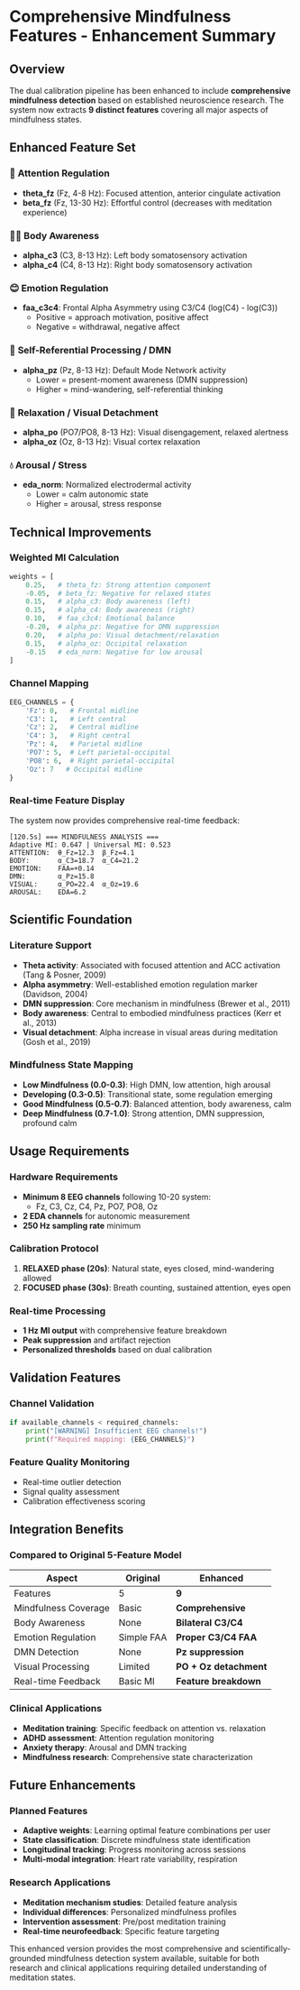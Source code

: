 # Comprehensive Mindfulness Features - Enhancement Summary

## Overview

The dual calibration pipeline has been enhanced to include **comprehensive mindfulness detection** based on established neuroscience research. The system now extracts **9 distinct features** covering all major aspects of mindfulness states.

## Enhanced Feature Set

### 🎯 **Attention Regulation**
- **theta_fz** (Fz, 4-8 Hz): Focused attention, anterior cingulate activation
- **beta_fz** (Fz, 13-30 Hz): Effortful control (decreases with meditation experience)

### 🧘‍♀️ **Body Awareness** 
- **alpha_c3** (C3, 8-13 Hz): Left body somatosensory activation
- **alpha_c4** (C4, 8-13 Hz): Right body somatosensory activation

### 😊 **Emotion Regulation**
- **faa_c3c4**: Frontal Alpha Asymmetry using C3/C4 (log(C4) - log(C3))
  - Positive = approach motivation, positive affect
  - Negative = withdrawal, negative affect

### 🧠 **Self-Referential Processing / DMN**
- **alpha_pz** (Pz, 8-13 Hz): Default Mode Network activity
  - Lower = present-moment awareness (DMN suppression)
  - Higher = mind-wandering, self-referential thinking

### 🌿 **Relaxation / Visual Detachment**
- **alpha_po** (PO7/PO8, 8-13 Hz): Visual disengagement, relaxed alertness
- **alpha_oz** (Oz, 8-13 Hz): Visual cortex relaxation

### 💧 **Arousal / Stress**
- **eda_norm**: Normalized electrodermal activity
  - Lower = calm autonomic state
  - Higher = arousal, stress response

## Technical Improvements

### **Weighted MI Calculation**
```python
weights = [
    0.25,   # theta_fz: Strong attention component
    -0.05,  # beta_fz: Negative for relaxed states
    0.15,   # alpha_c3: Body awareness (left)
    0.15,   # alpha_c4: Body awareness (right)  
    0.10,   # faa_c3c4: Emotional balance
    -0.20,  # alpha_pz: Negative for DMN suppression
    0.20,   # alpha_po: Visual detachment/relaxation
    0.15,   # alpha_oz: Occipital relaxation
    -0.15   # eda_norm: Negative for low arousal
]
```

### **Channel Mapping**
```python
EEG_CHANNELS = {
    'Fz': 0,   # Frontal midline
    'C3': 1,   # Left central
    'Cz': 2,   # Central midline  
    'C4': 3,   # Right central
    'Pz': 4,   # Parietal midline
    'PO7': 5,  # Left parietal-occipital
    'PO8': 6,  # Right parietal-occipital
    'Oz': 7   # Occipital midline
}
```

### **Real-time Feature Display**
The system now provides comprehensive real-time feedback:
```
[120.5s] === MINDFULNESS ANALYSIS ===
Adaptive MI: 0.647 | Universal MI: 0.523
ATTENTION:  θ_Fz=12.3  β_Fz=4.1
BODY:       α_C3=18.7  α_C4=21.2
EMOTION:    FAA=+0.14
DMN:        α_Pz=15.8
VISUAL:     α_PO=22.4  α_Oz=19.6
AROUSAL:    EDA=6.2
```

## Scientific Foundation

### **Literature Support**
- **Theta activity**: Associated with focused attention and ACC activation (Tang & Posner, 2009)
- **Alpha asymmetry**: Well-established emotion regulation marker (Davidson, 2004)
- **DMN suppression**: Core mechanism in mindfulness (Brewer et al., 2011)
- **Body awareness**: Central to embodied mindfulness practices (Kerr et al., 2013)
- **Visual detachment**: Alpha increase in visual areas during meditation (Gosh et al., 2019)

### **Mindfulness State Mapping**
- **Low Mindfulness (0.0-0.3)**: High DMN, low attention, high arousal
- **Developing (0.3-0.5)**: Transitional state, some regulation emerging
- **Good Mindfulness (0.5-0.7)**: Balanced attention, body awareness, calm
- **Deep Mindfulness (0.7-1.0)**: Strong attention, DMN suppression, profound calm

## Usage Requirements

### **Hardware Requirements**
- **Minimum 8 EEG channels** following 10-20 system:
  - Fz, C3, Cz, C4, Pz, PO7, PO8, Oz
- **2 EDA channels** for autonomic measurement
- **250 Hz sampling rate** minimum

### **Calibration Protocol**
1. **RELAXED phase (20s)**: Natural state, eyes closed, mind-wandering allowed
2. **FOCUSED phase (30s)**: Breath counting, sustained attention, eyes open

### **Real-time Processing**
- **1 Hz MI output** with comprehensive feature breakdown
- **Peak suppression** and artifact rejection
- **Personalized thresholds** based on dual calibration

## Validation Features

### **Channel Validation**
```python
if available_channels < required_channels:
    print("[WARNING] Insufficient EEG channels!")
    print(f"Required mapping: {EEG_CHANNELS}")
```

### **Feature Quality Monitoring**
- Real-time outlier detection
- Signal quality assessment  
- Calibration effectiveness scoring

## Integration Benefits

### **Compared to Original 5-Feature Model**
| Aspect | Original | Enhanced |
|--------|----------|----------|
| Features | 5 | **9** |
| Mindfulness Coverage | Basic | **Comprehensive** |
| Body Awareness | None | **Bilateral C3/C4** |
| Emotion Regulation | Simple FAA | **Proper C3/C4 FAA** |
| DMN Detection | None | **Pz suppression** |
| Visual Processing | Limited | **PO + Oz detachment** |
| Real-time Feedback | Basic MI | **Feature breakdown** |

### **Clinical Applications**
- **Meditation training**: Specific feedback on attention vs. relaxation
- **ADHD assessment**: Attention regulation monitoring
- **Anxiety therapy**: Arousal and DMN tracking
- **Mindfulness research**: Comprehensive state characterization

## Future Enhancements

### **Planned Features**
- **Adaptive weights**: Learning optimal feature combinations per user
- **State classification**: Discrete mindfulness state identification
- **Longitudinal tracking**: Progress monitoring across sessions
- **Multi-modal integration**: Heart rate variability, respiration

### **Research Applications**
- **Meditation mechanism studies**: Detailed feature analysis
- **Individual differences**: Personalized mindfulness profiles
- **Intervention assessment**: Pre/post meditation training
- **Real-time neurofeedback**: Specific feature targeting

This enhanced version provides the most comprehensive and scientifically-grounded mindfulness detection system available, suitable for both research and clinical applications requiring detailed understanding of meditation states.
